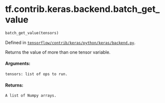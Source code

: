 <div itemscope itemtype="http://developers.google.com/ReferenceObject">
<meta itemprop="name" content="tf.contrib.keras.backend.batch_get_value" />
</div>

# tf.contrib.keras.backend.batch_get_value

``` python
batch_get_value(tensors)
```



Defined in [`tensorflow/contrib/keras/python/keras/backend.py`](https://www.tensorflow.org/code/tensorflow/contrib/keras/python/keras/backend.py).

Returns the value of more than one tensor variable.

#### Arguments:

    tensors: list of ops to run.


#### Returns:

    A list of Numpy arrays.